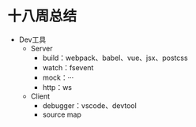 # 十八周总结

- Dev工具
  - Server
    - build：webpack、babel、vue、jsx、postcss
    - watch：fsevent
    - mock：···
    - http：ws
  - Client
    - debugger：vscode、devtool
    - source map



